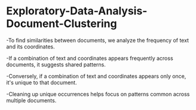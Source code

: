 # Exploratory-Data-Analysis-Document-Clustering

-To find similarities between documents, we analyze the frequency of text and its coordinates.

-If a combination of text and coordinates appears frequently across documents, it suggests shared patterns.

-Conversely, if a combination of text and coordinates appears only once, it's unique to that document.

-Cleaning up unique occurrences helps focus on patterns common across multiple documents.
